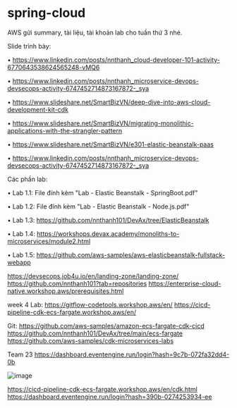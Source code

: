 # spring-cloud

AWS gửi summary, tài liệu, tài khoản lab cho tuần thứ 3 nhé. 

Slide trình bày:

•       https://www.linkedin.com/posts/nnthanh_cloud-developer-101-activity-6770643538624565248-vMQ6 

•       https://www.linkedin.com/posts/nnthanh_microservice-devops-devsecops-activity-6747452714873167872-_sya 

•       https://www.slideshare.net/SmartBizVN/deep-dive-into-aws-cloud-development-kit-cdk 

•       https://www.slideshare.net/SmartBizVN/migrating-monolithic-applications-with-the-strangler-pattern 

•       https://www.slideshare.net/SmartBizVN/e301-elastic-beanstalk-paas 

•       https://www.linkedin.com/posts/nnthanh_microservice-devops-devsecops-activity-6747452714873167872-_sya 

Các phần lab:

•       Lab 1.1: File đính kèm "Lab - Elastic Beanstalk - SpringBoot.pdf"

•       Lab 1.2: File đính kèm "Lab - Elastic Beanstalk - Node.js.pdf"

•       Lab 1.3: https://github.com/nnthanh101/DevAx/tree/ElasticBeanstalk 

•       Lab 1.4: https://workshops.devax.academy/monoliths-to-microservices/module2.html 

•       Lab 1.5: https://github.com/aws-samples/aws-elasticbeanstalk-fullstack-webapp

https://devsecops.job4u.io/en/landing-zone/landing-zone/
https://github.com/nnthanh101?tab=repositories
https://enterprise-cloud-native.workshop.aws/prerequisites.html

week 4
Lab:
https://gitflow-codetools.workshop.aws/en/ 
https://cicd-pipeline-cdk-ecs-fargate.workshop.aws/en/ 

Git:
https://github.com/aws-samples/amazon-ecs-fargate-cdk-cicd
https://github.com/nnthanh101/DevAx/tree/main/ecs-fargate
https://github.com/aws-samples/cdk-microservices-labs


Team 23	https://dashboard.eventengine.run/login?hash=9c7b-072fa32dd4-0b

![image](https://user-images.githubusercontent.com/11538195/118352983-92ee3400-b58e-11eb-8e38-5521c89fd481.png)

https://cicd-pipeline-cdk-ecs-fargate.workshop.aws/en/cdk.html
https://dashboard.eventengine.run/login?hash=390b-0274253934-ee



